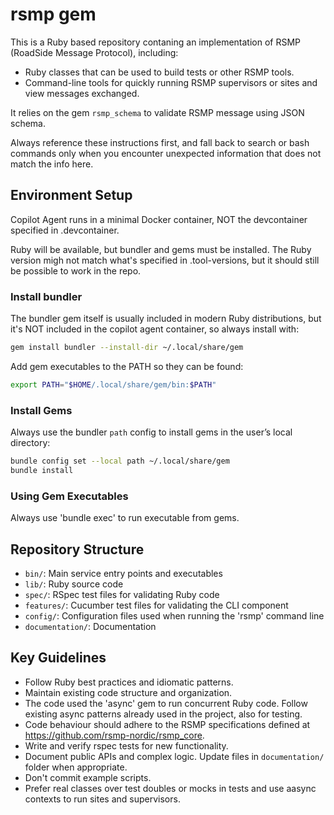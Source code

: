 # rsmp gem
This is a Ruby based repository contaning an implementation of RSMP (RoadSide Message Protocol), including:

- Ruby classes that can be used to build tests or other RSMP tools.
- Command-line tools for quickly running RSMP supervisors or sites and view messages exchanged.

It relies on the gem `rsmp_schema` to validate RSMP message using JSON schema.

Always reference these instructions first, and fall back to search or bash commands only when you encounter unexpected information that does not match the info here.

## Environment Setup
Copilot Agent runs in a minimal Docker container, NOT the devcontainer specified in .devcontainer.

Ruby will be available, but bundler and gems must be installed.
The Ruby version migh not match what's specified in .tool-versions, but it should still be possible to work in the repo.

### Install bundler
The bundler gem itself is usually included in modern Ruby distributions, but it's NOT included in the copilot agent container, so always install with:

```sh
gem install bundler --install-dir ~/.local/share/gem
```

Add gem executables to the PATH so they can be found:
```sh
export PATH="$HOME/.local/share/gem/bin:$PATH"
```

### Install Gems
Always use the bundler `path` config to install gems in the user’s local directory:
```sh
bundle config set --local path ~/.local/share/gem
bundle install
```

### Using Gem Executables
Always use 'bundle exec' to run executable from gems.


## Repository Structure
- `bin/`: Main service entry points and executables
- `lib/`: Ruby source code
- `spec/`: RSpec test files for validating Ruby code
- `features/`: Cucumber test files for validating the CLI component
- `config/`: Configuration files used when running the 'rsmp' command line
- `documentation/`: Documentation

## Key Guidelines
- Follow Ruby best practices and idiomatic patterns.
- Maintain existing code structure and organization.
- The code used the 'async' gem to run concurrent Ruby code. Follow existing async patterns already used in the project, also for testing.
- Code behaviour should adhere to the RSMP specifications defined at https://github.com/rsmp-nordic/rsmp_core.
- Write and verify rspec tests for new functionality.
- Document public APIs and complex logic. Update files in `documentation/` folder when appropriate.
- Don't commit example scripts.
- Prefer real classes over test doubles or mocks in tests and use aasync contexts to run sites and supervisors.
